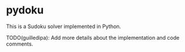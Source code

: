 # pydoku

This is a Sudoku solver implemented in Python.

TODO(guilledipa): Add more details about the implementation and code comments.